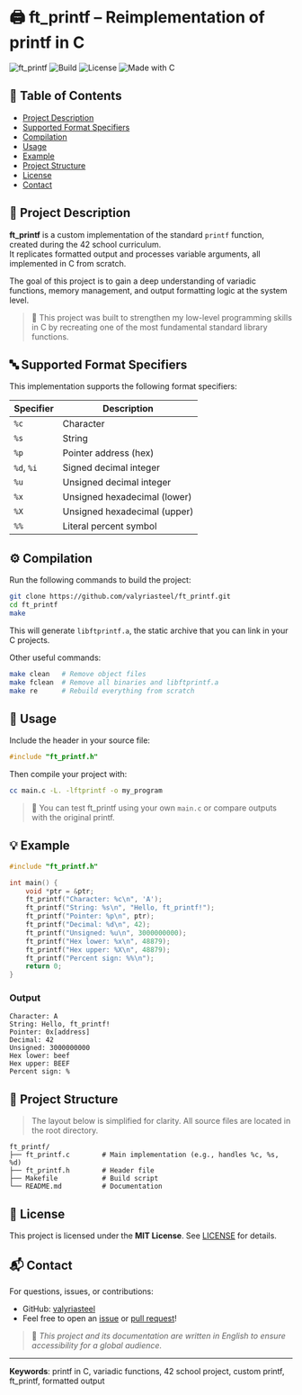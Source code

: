 # 🖨️ ft_printf – Reimplementation of printf in C

![ft_printf](https://img.shields.io/badge/ft--printf-C%20Implementation-blue.svg)
![Build](https://img.shields.io/badge/build-passing-brightgreen)
![License](https://img.shields.io/badge/license-MIT-blue)
![Made with C](https://img.shields.io/badge/made%20with-C-blue)

## 📑 Table of Contents
- [Project Description](#-project-description)
- [Supported Format Specifiers](#-supported-format-specifiers)
- [Compilation](#️-compilation)
- [Usage](#-usage)
- [Example](#-example)
- [Project Structure](#-project-structure)
- [License](#-license)
- [Contact](#-contact)

## 📌 Project Description
**ft_printf** is a custom implementation of the standard `printf` function, created during the 42 school curriculum.  
It replicates formatted output and processes variable arguments, all implemented in C from scratch.

The goal of this project is to gain a deep understanding of variadic functions, memory management, and output formatting logic at the system level.

> 🧠 This project was built to strengthen my low-level programming skills in C by recreating one of the most fundamental standard library functions.

## 🔤 Supported Format Specifiers
This implementation supports the following format specifiers:

| Specifier | Description                    |
|-----------|--------------------------------|
| `%c`      | Character                      |
| `%s`      | String                         |
| `%p`      | Pointer address (hex)          |
| `%d`, `%i`| Signed decimal integer         |
| `%u`      | Unsigned decimal integer       |
| `%x`      | Unsigned hexadecimal (lower)   |
| `%X`      | Unsigned hexadecimal (upper)   |
| `%%`      | Literal percent symbol         |

## ⚙️ Compilation
Run the following commands to build the project:

```bash
git clone https://github.com/valyriasteel/ft_printf.git
cd ft_printf
make
```

This will generate `libftprintf.a`, the static archive that you can link in your C projects.

Other useful commands:
```bash
make clean   # Remove object files
make fclean  # Remove all binaries and libftprintf.a
make re      # Rebuild everything from scratch
```

## 🚀 Usage
Include the header in your source file:

```c
#include "ft_printf.h"
```

Then compile your project with:

```bash
cc main.c -L. -lftprintf -o my_program
```

> 🧪 You can test ft_printf using your own `main.c` or compare outputs with the original printf.

## 💡 Example
```c
#include "ft_printf.h"

int main() {
    void *ptr = &ptr;
    ft_printf("Character: %c\n", 'A');
    ft_printf("String: %s\n", "Hello, ft_printf!");
    ft_printf("Pointer: %p\n", ptr);
    ft_printf("Decimal: %d\n", 42);
    ft_printf("Unsigned: %u\n", 3000000000);
    ft_printf("Hex lower: %x\n", 48879);
    ft_printf("Hex upper: %X\n", 48879);
    ft_printf("Percent sign: %%\n");
    return 0;
}
```

### Output
```
Character: A
String: Hello, ft_printf!
Pointer: 0x[address]
Decimal: 42
Unsigned: 3000000000
Hex lower: beef
Hex upper: BEEF
Percent sign: %
```

## 📁 Project Structure

> The layout below is simplified for clarity. All source files are located in the root directory.

```
ft_printf/
├── ft_printf.c        # Main implementation (e.g., handles %c, %s, %d)
├── ft_printf.h        # Header file
├── Makefile           # Build script
└── README.md          # Documentation
```

## 📜 License
This project is licensed under the **MIT License**. See [LICENSE](LICENSE) for details.

## 📬 Contact
For questions, issues, or contributions:
- GitHub: [valyriasteel](https://github.com/valyriasteel)
- Feel free to open an [issue](https://github.com/valyriasteel/ft_printf/issues) or [pull request](https://github.com/valyriasteel/ft_printf/pulls)!

> 📝 *This project and its documentation are written in English to ensure accessibility for a global audience.*

---
**Keywords**: printf in C, variadic functions, 42 school project, custom printf, ft_printf, formatted output
